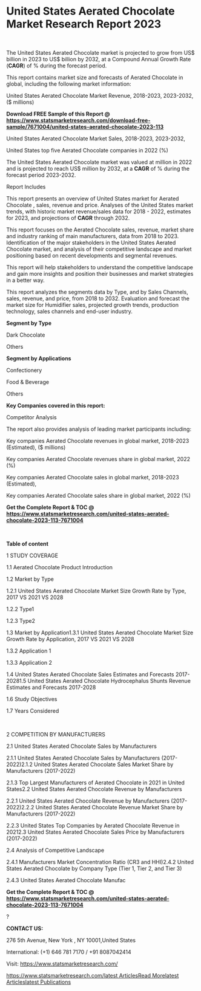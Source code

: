 <h1>United States Aerated Chocolate Market Research Report 2023</h1><br/><p>The United States Aerated Chocolate market is projected to grow from US$ billion in 2023 to US$ billion by 2032, at a Compound Annual Growth Rate (<strong>CAGR</strong>) of % during the forecast period.</p>
 
 
 
 <p>This report contains market size and forecasts of Aerated Chocolate in global, including the following market information:</p>
 
 
 
 <p>United States Aerated Chocolate Market Revenue, 2018-2023, 2023-2032, ($ millions)</p>
 
 
 
 <p><strong>Download FREE Sample of this Report @ <a href="https://www.statsmarketresearch.com/download-free-sample/7671004/united-states-aerated-chocolate-2023-113">https://www.statsmarketresearch.com/download-free-sample/7671004/united-states-aerated-chocolate-2023-113</a></strong></p>
 
 
 
 <p>United States Aerated Chocolate Market Sales, 2018-2023, 2023-2032,</p>
 
 
 
 <p>United States top five Aerated Chocolate companies in 2022 (%)</p>
 
 
 
 <p>The United States Aerated Chocolate market was valued at million in 2022 and is projected to reach US$ million by 2032, at a <strong>CAGR</strong> of % during the forecast period 2023-2032.</p>
 
 
 
 <p>Report Includes</p>
 
 
 
 <p>This report presents an overview of United States market for Aerated Chocolate , sales, revenue and price. Analyses of the United States market trends, with historic market revenue/sales data for 2018 - 2022, estimates for 2023, and projections of <strong>CAGR</strong> through 2032.</p>
 
 
 
 <p>This report focuses on the Aerated Chocolate sales, revenue, market share and industry ranking of main manufacturers, data from 2018 to 2023. Identification of the major stakeholders in the United States Aerated Chocolate market, and analysis of their competitive landscape and market positioning based on recent developments and segmental revenues.</p>
 
 
 
 <p>This report will help stakeholders to understand the competitive landscape and gain more insights and position their businesses and market strategies in a better way.</p>
 
 
 
 <p>This report analyzes the segments data by Type, and by Sales Channels, sales, revenue, and price, from 2018 to 2032. Evaluation and forecast the market size for Humidifier sales, projected growth trends, production technology, sales channels and end-user industry.</p>
 
 
 
 <p><strong>Segment by Type</strong></p>
 
 
 
 <p>Dark Chocolate</p>
 
 
 
 <p>Others</p>
 
 
 
 <p><strong>Segment <strong><strong>by Applications</strong></strong></strong></p>
 
 
 
 <p>Confectionery</p>
 
 
 
 <p>Food & Beverage</p>
 
 
 
 <p>Others</p>
 
 
 
 <p><strong>Key Companies covered in this report:</strong></p>
 
 
 
 <p>Competitor Analysis</p>
 
 
 
 <p>The report also provides analysis of leading market participants including:</p>
 
 
 
 <p>Key companies Aerated Chocolate revenues in global market, 2018-2023 (Estimated), ($ millions)</p>
 
 
 
 <p>Key companies Aerated Chocolate revenues share in global market, 2022 (%)</p>
 
 
 
 <p>Key companies Aerated Chocolate sales in global market, 2018-2023 (Estimated),</p>
 
 
 
 <p>Key companies Aerated Chocolate sales share in global market, 2022 (%)</p>
 
 
 
 <div><b>Get the Complete Report & TOC @ <a href="https://www.statsmarketresearch.com/united-states-aerated-chocolate-2023-113-7671004">https://www.statsmarketresearch.com/united-states-aerated-chocolate-2023-113-7671004</a></b></div>
 
 
 
 <p><br />
 
 <b>Table of content</b></p>
 
 
 
 <p>1 STUDY COVERAGE<br />
 
 1.1 Aerated Chocolate Product Introduction<br />
 
 1.2 Market by Type<br />
 
 1.2.1 United States Aerated Chocolate Market Size Growth Rate by Type, 2017 VS 2021 VS 2028<br />
 
 1.2.2 Type1<br />
 
 1.2.3 Type2<br />
 
 1.3 Market by Application1.3.1 United States Aerated Chocolate Market Size Growth Rate by Application, 2017 VS 2021 VS 2028<br />
 
 1.3.2 Application 1<br />
 
 1.3.3 Application 2<br />
 
 1.4 United States Aerated Chocolate Sales Estimates and Forecasts 2017-20281.5 United States Aerated Chocolate Hydrocephalus Shunts Revenue Estimates and Forecasts 2017-2028<br />
 
 1.6 Study Objectives<br />
 
 1.7 Years Considered<br />
 
 <br />
 
 2 COMPETITION BY MANUFACTURERS<br />
 
 2.1 United States Aerated Chocolate Sales by Manufacturers<br />
 
 2.1.1 United States Aerated Chocolate Sales by Manufacturers (2017-2022)2.1.2 United States Aerated Chocolate Sales Market Share by Manufacturers (2017-2022)<br />
 
 2.1.3 Top Largest Manufacturers of Aerated Chocolate in 2021 in United States2.2 United States Aerated Chocolate Revenue by Manufacturers<br />
 
 2.2.1 United States Aerated Chocolate Revenue by Manufacturers (2017-2022)2.2.2 United States Aerated Chocolate Revenue Market Share by Manufacturers (2017-2022)<br />
 
 2.2.3 United States Top Companies by Aerated Chocolate Revenue in 20212.3 United States Aerated Chocolate Sales Price by Manufacturers (2017-2022)<br />
 
 2.4 Analysis of Competitive Landscape<br />
 
 2.4.1 Manufacturers Market Concentration Ratio (CR3 and HHI)2.4.2 United States Aerated Chocolate by Company Type (Tier 1, Tier 2, and Tier 3)<br />
 
 2.4.3 United States Aerated Chocolate Manufac</p>
 
 
 
 <div><b>Get the Complete Report & TOC @ <a href="https://www.statsmarketresearch.com/united-states-aerated-chocolate-2023-113-7671004">https://www.statsmarketresearch.com/united-states-aerated-chocolate-2023-113-7671004</a></b></div>
 
 
 
 <p>? </p>
 
 
 
 <p><b>CONTACT US:</b><br />
 
 276 5th Avenue, New York , NY 10001,United States<br />
 
 International: (+1) 646 781 7170 / +91 8087042414<br />
 
 Visit: <a href="https://www.statsmarketresearch.com/">https://www.statsmarketresearch.com/</a><br />
 
 <a href="https://gyeongbokgung.com">https://www.statsmarketresearch.com/</a><a href="https://hallyeomaritime.com">latest Articles</a><a href="https://jingwansa.com">Read More</a><a href="https://nguoiviet.jp/">latest Articles</a><a href="https://www.intelmarketresearch.com/">latest Publications</a></p>